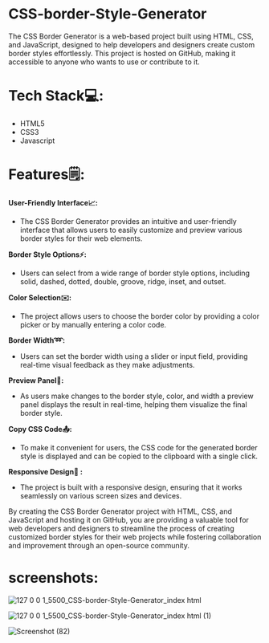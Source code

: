 # CSS-border-Style-Generator

The CSS Border Generator is a web-based project built using HTML, CSS, and JavaScript, designed to help developers and designers create custom border styles effortlessly. This project is hosted on GitHub, making it accessible to anyone who wants to use or contribute to it.

# Tech Stack💻:

* HTML5
* CSS3
* Javascript
  
# Features🗒:

**User-Friendly Interface📈:**

*  The CSS Border Generator provides an intuitive and user-friendly interface that allows users to easily customize and preview various border styles for their web elements.
  
**Border Style Options⚡:**

*  Users can select from a wide range of border style options, including solid, dashed, dotted, double, groove, ridge, inset, and outset.
  
**Color Selection✉️:**

* The project allows users to choose the border color by providing a color picker or by manually entering a color code.

**Border Width➿:**

* Users can set the border width using a slider or input field, providing real-time visual feedback as they make adjustments.

**Preview Panel🔧:**

* As users make changes to the border style, color, and width a preview panel displays the result in real-time, helping them visualize the final border style.

**Copy CSS Code📤:**

* To make it convenient for users, the CSS code for the generated border style is displayed and can be copied to the clipboard with a single click.

**Responsive Design🤗 :**

* The project is built with a responsive design, ensuring that it works seamlessly on various screen sizes and devices.


By creating the CSS Border Generator project with HTML, CSS, and JavaScript and hosting it on GitHub, you are providing a valuable tool for web developers and designers to streamline the process of creating customized border styles for their web projects while fostering collaboration and improvement through an open-source community.


# screenshots:

![127 0 0 1_5500_CSS-border-Style-Generator_index html](https://github.com/iamvijay98/CSS-border-Style-Generator/assets/133564952/acbb1991-5d28-4ccf-8000-15f5c10330dc)

![127 0 0 1_5500_CSS-border-Style-Generator_index html (1)](https://github.com/iamvijay98/CSS-border-Style-Generator/assets/133564952/d10d0a8b-9488-49a9-83b4-367b2dee1246)

![Screenshot (82)](https://github.com/iamvijay98/CSS-border-Style-Generator/assets/133564952/7c49db7b-16e3-4b47-9897-2fa5f64cd1d1)












